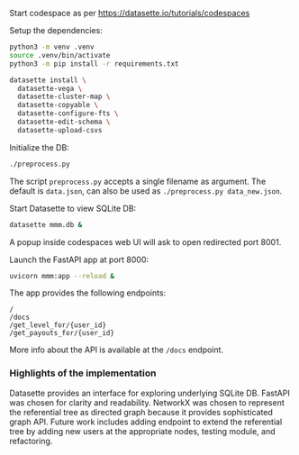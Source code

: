 Start codespace as per https://datasette.io/tutorials/codespaces

Setup the dependencies:

```bash
python3 -m venv .venv
source .venv/bin/activate
python3 -m pip install -r requirements.txt
```

```bash
datasette install \
  datasette-vega \
  datasette-cluster-map \
  datasette-copyable \
  datasette-configure-fts \
  datasette-edit-schema \
  datasette-upload-csvs
```

Initialize the DB:

```bash
./preprocess.py
```
The script `preprocess.py` accepts a single filename as argument. The default is `data.json`, can also be used as 
`./preprocess.py data_new.json`.


Start Datasette to view SQLite DB:

```bash
datasette mmm.db &
```

A popup inside codespaces web UI will ask to open redirected port 8001.


Launch the FastAPI app at port 8000:
```bash
uvicorn mmm:app --reload &
```

The app provides the following endpoints:
```
/
/docs
/get_level_for/{user_id}
/get_payouts_for/{user_id}
```

More info about the API is available at the `/docs` endpoint.

### Highlights of the implementation
Datasette provides an interface for exploring underlying SQLite DB. FastAPI was chosen for clarity and readability.
NetworkX was chosen to represent the referential tree as directed graph because it provides sophisticated graph API.
Future work includes adding endpoint to extend the referential tree by adding new users at the appropriate nodes, 
testing module, and refactoring.
